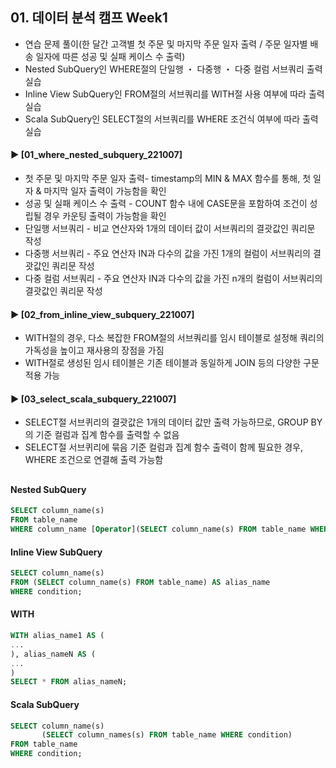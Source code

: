 ####
## 01. 데이터 분석 캠프 Week1
- 연습 문제 풀이(한 달간 고객별 첫 주문 및 마지막 주문 일자 출력 / 주문 일자별 배송 일자에 따른 성공 및 실패 케이스 수 출력)
- Nested SubQuery인 WHERE절의 단일행 ・ 다중행 ・ 다중 컬럼 서브쿼리 출력 실습 
- Inline View SubQuery인 FROM절의 서브쿼리를 WITH절 사용 여부에 따라 출력 실습
- Scala SubQuery인 SELECT절의 서브쿼리를 WHERE 조건식 여부에 따라 출력 실습
#### ► [01_where_nested_subquery_221007]
- 첫 주문 및 마지막 주문 일자 출력- timestamp의 MIN & MAX 함수를 통해, 첫 일자 & 마지막 일자 출력이 가능함을 확인
- 성공 및 실패 케이스 수 출력 - COUNT 함수 내에 CASE문을 포함하여 조건이 성립될 경우 카운팅 출력이 가능함을 확인
- 단일행 서브쿼리 - 비교 연산자와 1개의 데이터 값이 서브쿼리의 결괏값인 쿼리문 작성
- 다중행 서브쿼리 - 주요 연산자 IN과 다수의 값을 가진 1개의 컬럼이 서브쿼리의 결괏값인 쿼리문 작성
- 다중 컬럼 서브쿼리 - 주요 연산자 IN과 다수의 값을 가진 n개의 컬럼이 서브쿼리의 결괏값인 쿼리문 작성
#### ► [02_from_inline_view_subquery_221007]
- WITH절의 경우, 다소 복잡한 FROM절의 서브쿼리를 임시 테이블로 설정해 쿼리의 가독성을 높이고 재사용의 장점을 가짐
- WITH절로 생성된 임시 테이블은 기존 테이블과 동일하게 JOIN 등의 다양한 구문 적용 가능
#### ► [03_select_scala_subquery_221007]
- SELECT절 서브퀴리의 결괏값은 1개의 데이터 값만 출력 가능하므로, GROUP BY의 기준 컬럼과 집계 함수를 출력할 수 없음
- SELECT절 서브퀴리에 묶음 기준 컬럼과 집계 함수 출력이 함께 필요한 경우, WHERE 조건으로 연결해 출력 가능함
##
#### Nested SubQuery
``` SQL
SELECT column_name(s)
FROM table_name
WHERE column_name [Operator](SELECT column_name(s) FROM table_name WHERE condition);
```
#### Inline View SubQuery
``` SQL
SELECT column_name(s)
FROM (SELECT column_name(s) FROM table_name) AS alias_name
WHERE condition;
```
####  WITH
``` SQL
WITH alias_name1 AS (
...
), alias_nameN AS (
...
)
SELECT * FROM alias_nameN;
```
#### Scala SubQuery
``` SQL
SELECT column_name(s)
       (SELECT column_names(s) FROM table_name WHERE condition)
FROM table_name
WHERE condition;
```
####
